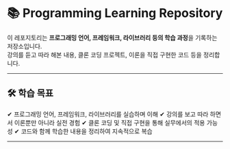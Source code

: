 # 📚 Programming Learning Repository

이 레포지토리는 **프로그래밍 언어, 프레임워크, 라이브러리 등의 학습 과정**을 기록하는 저장소입니다.  
강의를 듣고 따라 해본 내용, 클론 코딩 프로젝트, 이론을 직접 구현한 코드 등을 정리합니다.

---

## 🛠 **학습 목표**

✔ 프로그래밍 언어, 프레임워크, 라이브러리를 실습하며 이해
✔ 강의를 보고 따라 하면서 이론뿐만 아니라 실전 경험
✔ 클론 코딩 및 직접 구현을 통해 실무에서의 적용 가능성
✔ 코드와 함께 학습한 내용을 정리하여 지속적으로 복습

---
